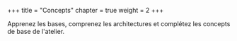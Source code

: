 +++
title = "Concepts"
chapter = true
weight = 2
+++

Apprenez les bases, comprenez les architectures et complétez les concepts de base de l'atelier.